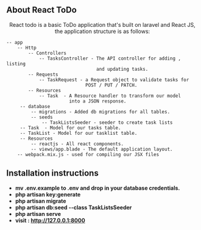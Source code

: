 
## About React ToDo
<p align="center">
    React todo is a basic ToDo application that's built on laravel and React JS, the
    application structure is as follows:

    -- app
        -- Http
            -- Controllers
                -- TasksController - The API controller for adding , listing
                                     and updating tasks.
            -- Requests
                -- TaskRequest - a Request object to validate tasks for
                                 POST / PUT / PATCH.
            -- Resources
                -- Task  - A Resource handler to transform our model
                           into a JSON response.
         -- database
             -- migrations - Added db migrations for all tables.
             -- seeds
                 -- TaskListsSeeder - seeder to create task lists
         -- Task  - Model for our tasks table.
         -- TaskList - Model for our tasklist table.
         -- Resources
             -- reactjs - All react components.
             -- views/app.blade - The default application layout.
        -- webpack.mix.js - used for compiling our JSX files
</p>


## Installation instructions


- **mv .env.example to .env and drop in your database credentials.**
- **php artisan key:generate**
- **php artisan migrate**
- **php artisan db:seed --class TaskListsSeeder**
- **php artisan serve**
- **visit : http://127.0.0.1:8000**

